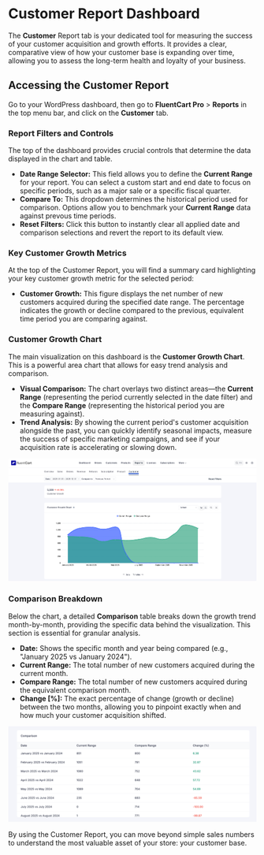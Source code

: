 # Customer Report Dashboard

The **Customer** Report tab is your dedicated tool for measuring the success of your customer acquisition and growth efforts. It provides a clear, comparative view of how your customer base is expanding over time, allowing you to assess the long-term health and loyalty of your business.

## Accessing the Customer Report

Go to your WordPress dashboard, then go to **FluentCart Pro** > **Reports** in the top menu bar, and click on the **Customer** tab.

### Report Filters and Controls

The top of the dashboard provides crucial controls that determine the data displayed in the chart and table.

* **Date Range Selector:** This field allows you to define the **Current Range** for your report. You can select a custom start and end date to focus on specific periods, such as a major sale or a specific fiscal quarter.
* **Compare To:** This dropdown determines the historical period used for comparison. Options allow you to benchmark your **Current Range** data against prevous time periods. 
* **Reset Filters:** Click this button to instantly clear all applied date and comparison selections and revert the report to its default view.

### Key Customer Growth Metrics

At the top of the Customer Report, you will find a summary card highlighting your key customer growth metric for the selected period:

* **Customer Growth:** This figure displays the net number of new customers acquired during the specified date range. The percentage indicates the growth or decline compared to the previous, equivalent time period you are comparing against.

### Customer Growth Chart

The main visualization on this dashboard is the **Customer Growth Chart**. This is a powerful area chart that allows for easy trend analysis and comparison.

* **Visual Comparison:** The chart overlays two distinct areas—the **Current Range** (representing the period currently selected in the date filter) and the **Compare Range** (representing the historical period you are measuring against).
* **Trend Analysis:** By showing the current period's customer acquisition alongside the past, you can quickly identify seasonal impacts, measure the success of specific marketing campaigns, and see if your acquisition rate is accelerating or slowing down.

![Customer Reports](/guide/public/images/reporting-analytics/customer/customer-report-1.png)

### Comparison Breakdown

Below the chart, a detailed **Comparison** table breaks down the growth trend month-by-month, providing the specific data behind the visualization. This section is essential for granular analysis.

* **Date:** Shows the specific month and year being compared (e.g., "January 2025 vs January 2024").
* **Current Range:** The total number of new customers acquired during the current month.
* **Compare Range:** The total number of new customers acquired during the equivalent comparison month.
* **Change [%]:** The exact percentage of change (growth or decline) between the two months, allowing you to pinpoint exactly when and how much your customer acquisition shifted.

![Customer Reports](/guide/public/images/reporting-analytics/customer/customer-report-2.png)

By using the Customer Report, you can move beyond simple sales numbers to understand the most valuable asset of your store: your customer base.